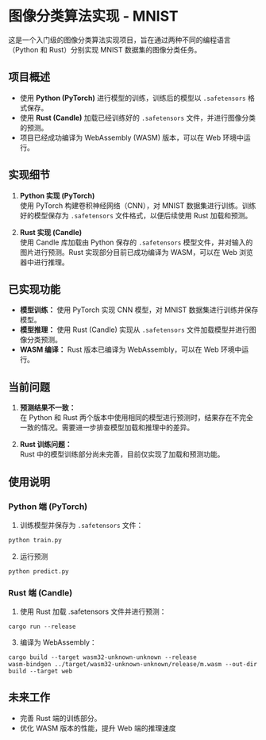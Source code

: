 # 图像分类算法实现 - MNIST

这是一个入门级的图像分类算法实现项目，旨在通过两种不同的编程语言（Python 和 Rust）分别实现 MNIST 数据集的图像分类任务。

## 项目概述

- 使用 **Python (PyTorch)** 进行模型的训练，训练后的模型以 `.safetensors` 格式保存。
- 使用 **Rust (Candle)** 加载已经训练好的 `.safetensors` 文件，并进行图像分类的预测。
- 项目已经成功编译为 WebAssembly (WASM) 版本，可以在 Web 环境中运行。

## 实现细节

1. **Python 实现 (PyTorch)**  
   使用 PyTorch 构建卷积神经网络（CNN），对 MNIST 数据集进行训练。训练好的模型保存为 `.safetensors` 文件格式，以便后续使用 Rust 加载和预测。

2. **Rust 实现 (Candle)**  
   使用 Candle 库加载由 Python 保存的 `.safetensors` 模型文件，并对输入的图片进行预测。Rust 实现部分目前已成功编译为 WASM，可以在 Web 浏览器中进行推理。

## 已实现功能

- **模型训练：** 使用 PyTorch 实现 CNN 模型，对 MNIST 数据集进行训练并保存模型。
- **模型推理：** 使用 Rust (Candle) 实现从 `.safetensors` 文件加载模型并进行图像分类预测。
- **WASM 编译：** Rust 版本已编译为 WebAssembly，可以在 Web 环境中运行。

## 当前问题

1. **预测结果不一致：**  
   在 Python 和 Rust 两个版本中使用相同的模型进行预测时，结果存在不完全一致的情况。需要进一步排查模型加载和推理中的差异。

2. **Rust 训练问题：**  
   Rust 中的模型训练部分尚未完善，目前仅实现了加载和预测功能。

## 使用说明

### Python 端 (PyTorch)

1. 训练模型并保存为 `.safetensors` 文件：

```bash
python train.py
```
2. 运行预测
```
python predict.py
```
### Rust 端 (Candle)
1. 使用 Rust 加载 .safetensors 文件并进行预测：
```
cargo run --release
```
3. 编译为 WebAssembly：
```
cargo build --target wasm32-unknown-unknown --release
wasm-bindgen ../target/wasm32-unknown-unknown/release/m.wasm --out-dir build --target web
```
## 未来工作
- 完善 Rust 端的训练部分。
- 优化 WASM 版本的性能，提升 Web 端的推理速度

